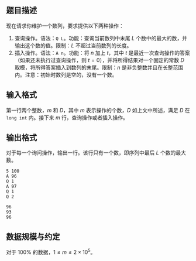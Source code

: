 ## 题目描述

现在请求你维护一个数列，要求提供以下两种操作：

1. 查询操作。语法：`Q L`。功能：查询当前数列中末尾 $L$ 个数中的最大的数，并输出这个数的值。限制：$L$ 不超过当前数列的长度。
2. 插入操作。语法：`A n`。功能：将 $n$ 加上 $t$，其中 $t$ 是最近一次查询操作的答案（如果还未执行过查询操作，则 $t = 0$），并将所得结果对一个固定的常数 $D$ 取模，将所得答案插入到数列的末尾。限制：$n$ 是非负整数并且在长整范围内。注意：初始时数列是空的，没有一个数。

## 输入格式

第一行两个整数，$m$ 和 $D$，其中 $m$ 表示操作的个数，$D$ 如上文中所述，满足 $D$ 在 `long int` 内。接下来 $m$ 行，查询操作或者插入操作。

## 输出格式

对于每一个询问操作，输出一行。该行只有一个数，即序列中最后 $L$ 个数的最大数。

```input1
5 100
A 96
Q 1
A 97
Q 1
Q 2
```

```output1
96
93
96
```

## 数据规模与约定

对于 $100\%$ 的数据，$1 \le m \le 2 \times 10^5$。